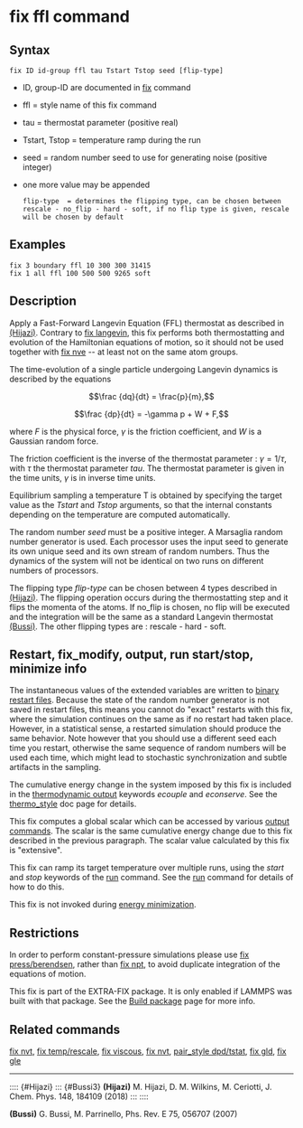 # fix ffl command

## Syntax

    fix ID id-group ffl tau Tstart Tstop seed [flip-type]

-   ID, group-ID are documented in [fix](fix) command

-   ffl = style name of this fix command

-   tau = thermostat parameter (positive real)

-   Tstart, Tstop = temperature ramp during the run

-   seed = random number seed to use for generating noise (positive
    integer)

-   one more value may be appended

        flip-type  = determines the flipping type, can be chosen between rescale - no_flip - hard - soft, if no flip type is given, rescale will be chosen by default

## Examples

``` LAMMPS
fix 3 boundary ffl 10 300 300 31415
fix 1 all ffl 100 500 500 9265 soft
```

## Description

Apply a Fast-Forward Langevin Equation (FFL) thermostat as described in
[(Hijazi)](Hijazi). Contrary to [fix langevin](fix_langevin), this fix
performs both thermostatting and evolution of the Hamiltonian equations
of motion, so it should not be used together with [fix nve](fix_nve) \--
at least not on the same atom groups.

The time-evolution of a single particle undergoing Langevin dynamics is
described by the equations

$$\frac {dq}{dt} = \frac{p}{m},$$

$$\frac {dp}{dt} = -\gamma p + W + F,$$

where $F$ is the physical force, $\gamma$ is the friction coefficient,
and $W$ is a Gaussian random force.

The friction coefficient is the inverse of the thermostat parameter :
$\gamma = 1/\tau$, with $\tau$ the thermostat parameter *tau*. The
thermostat parameter is given in the time units, $\gamma$ is in inverse
time units.

Equilibrium sampling a temperature T is obtained by specifying the
target value as the *Tstart* and *Tstop* arguments, so that the internal
constants depending on the temperature are computed automatically.

The random number *seed* must be a positive integer. A Marsaglia random
number generator is used. Each processor uses the input seed to generate
its own unique seed and its own stream of random numbers. Thus the
dynamics of the system will not be identical on two runs on different
numbers of processors.

The flipping type *flip-type* can be chosen between 4 types described in
[(Hijazi)](Hijazi). The flipping operation occurs during the
thermostatting step and it flips the momenta of the atoms. If no_flip is
chosen, no flip will be executed and the integration will be the same as
a standard Langevin thermostat [(Bussi)](Bussi3). The other flipping
types are : rescale - hard - soft.

## Restart, fix_modify, output, run start/stop, minimize info

The instantaneous values of the extended variables are written to
[binary restart files](restart). Because the state of the random number
generator is not saved in restart files, this means you cannot do
\"exact\" restarts with this fix, where the simulation continues on the
same as if no restart had taken place. However, in a statistical sense,
a restarted simulation should produce the same behavior. Note however
that you should use a different seed each time you restart, otherwise
the same sequence of random numbers will be used each time, which might
lead to stochastic synchronization and subtle artifacts in the sampling.

The cumulative energy change in the system imposed by this fix is
included in the [thermodynamic output](thermo_style) keywords *ecouple*
and *econserve*. See the [thermo_style](thermo_style) doc page for
details.

This fix computes a global scalar which can be accessed by various
[output commands](Howto_output). The scalar is the same cumulative
energy change due to this fix described in the previous paragraph. The
scalar value calculated by this fix is \"extensive\".

This fix can ramp its target temperature over multiple runs, using the
*start* and *stop* keywords of the [run](run) command. See the
[run](run) command for details of how to do this.

This fix is not invoked during [energy minimization](minimize).

## Restrictions

In order to perform constant-pressure simulations please use [fix
press/berendsen](fix_press_berendsen), rather than [fix npt](fix_nh), to
avoid duplicate integration of the equations of motion.

This fix is part of the EXTRA-FIX package. It is only enabled if LAMMPS
was built with that package. See the [Build package](Build_package) page
for more info.

## Related commands

[fix nvt](fix_nh), [fix temp/rescale](fix_temp_rescale), [fix
viscous](fix_viscous), [fix nvt](fix_nh), [pair_style
dpd/tstat](pair_dpd), [fix gld](fix_gld), [fix gle](fix_gle)

------------------------------------------------------------------------

:::: {#Hijazi}
::: {#Bussi3}
**(Hijazi)** M. Hijazi, D. M. Wilkins, M. Ceriotti, J. Chem. Phys. 148,
184109 (2018)
:::
::::

**(Bussi)** G. Bussi, M. Parrinello, Phs. Rev. E 75, 056707 (2007)
